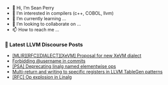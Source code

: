 - 👋 Hi, I’m Sean Perry
- 👀 I’m interested in compilers (c++, COBOL, llvm)
- 🌱 I’m currently learning ...
- 💞️ I’m looking to collaborate on ...
- 📫 How to reach me ...

<!---
s66perry/s66perry is a ✨ special ✨ repository because its `README.md` (this file) appears on your GitHub profile.
You can click the Preview link to take a look at your changes.
--->
### 📕 Latest LLVM Discourse Posts

<!-- DISCOURSE-LLVM:START -->
- [[MLIR][RFC][DIALECT][XeVM] Proposal for new XeVM dialect](https://discourse.llvm.org/t/mlir-rfc-dialect-xevm-proposal-for-new-xevm-dialect/86955#post_8)
- [Forbidding @username in commits](https://discourse.llvm.org/t/forbidding-username-in-commits/86997#post_8)
- [[PSA] Deprecating linalg named elementwise ops](https://discourse.llvm.org/t/psa-deprecating-linalg-named-elementwise-ops/84833#post_7)
- [Multi-return and writing to specific registers in LLVM TableGen patterns](https://discourse.llvm.org/t/multi-return-and-writing-to-specific-registers-in-llvm-tablegen-patterns/87020#post_1)
- [[RFC] Op explosion in Linalg](https://discourse.llvm.org/t/rfc-op-explosion-in-linalg/82863?page=3#post_47)
<!-- DISCOURSE-LLVM:END -->
